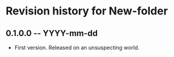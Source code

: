 # Revision history for New-folder

## 0.1.0.0 -- YYYY-mm-dd

* First version. Released on an unsuspecting world.
